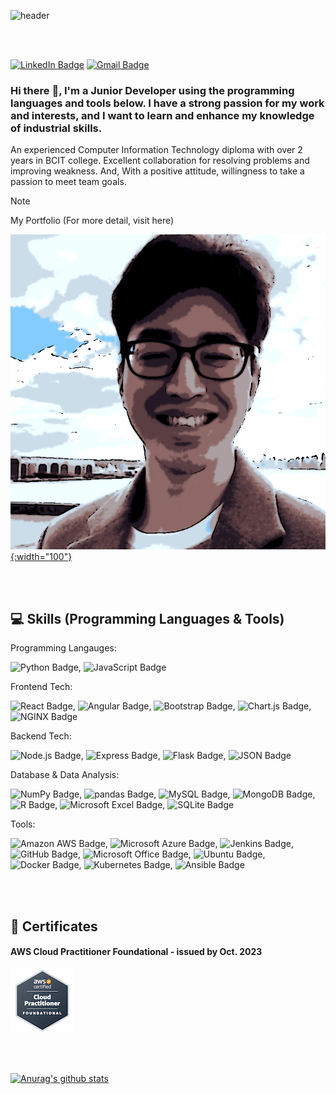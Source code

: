 

![header](https://capsule-render.vercel.app/api?type=waving&color=auto&height=300&section=header&text=Ryan%20Cho&fontSize=90&animation=fadeIn&fontAlignY=38&desc=My%20GitHub%20Profile%20!%20Junior%20Developer%20!&descAlignY=51&descAlign=62)


<br/>
<br/>

[![LinkedIn Badge](https://img.shields.io/badge/LinkedIn-0A66C2?logo=linkedin&logoColor=fff&style=flat&link=https://www.linkedin.com/in/ryan-hakhyeon-cho/)](https://www.linkedin.com/in/ryan-hakhyeon-cho/)
[![Gmail Badge](https://img.shields.io/badge/Gmail-EA4335?logo=gmail&logoColor=fff&style=flat-square&link=mailto:ryancho.hakhyeon@gmail.com)](mailto:ryancho.hakhyeon@gmail.com)


### Hi there :wave:, I'm a Junior Developer using the programming languages and tools below. I have a strong passion for my work and interests, and I want to learn and enhance my knowledge of industrial skills.

An experienced Computer Information Technology diploma with over 2 years in BCIT college. Excellent collaboration for resolving problems and improving weakness. And, With a positive attitude, willingness to take a passion to meet team goals.

> [!NOTE]
> My Portfolio (For more detail, visit here)

<!-- <a href="https://ryanchoportfolio.netlify.app/">
<img src="https://github.com/ryancho-hakhyeon/ryancho-hakhyeon/blob/main/images/my_pic.png" width="100" height="100">
</a> -->
[![Portfolio Webpage](https://github.com/ryancho-hakhyeon/ryancho-hakhyeon/blob/main/images/my_pic.png){:width="100"}](https://ryanchoportfolio.netlify.app/)

<br/>
<br/>

## :computer: Skills (Programming Languages & Tools)

<p>Programming Langauges: </p>
<p><img src="https://img.shields.io/badge/Python-3776AB?logo=python&logoColor=fff&style=flat-square" alt="Python Badge">, <img src="https://img.shields.io/badge/JavaScript-F7DF1E?logo=javascript&logoColor=000&style=flat-square" alt="JavaScript Badge"></p>

<p>Frontend Tech: </p>
<p><img src="https://img.shields.io/badge/React-61DAFB?logo=react&logoColor=000&style=flat-square" alt="React Badge">, <img src="https://img.shields.io/badge/Angular-DD0031?logo=angular&logoColor=fff&style=flat-square" alt="Angular Badge">, <img src="https://img.shields.io/badge/Bootstrap-7952B3?logo=bootstrap&logoColor=fff&style=flat-square" alt="Bootstrap Badge">, <img src="https://img.shields.io/badge/Chart.js-FF6384?logo=chartdotjs&logoColor=fff&style=flat-square" alt="Chart.js Badge">, <img src="https://img.shields.io/badge/NGINX-009639?logo=nginx&logoColor=fff&style=flat-square" alt="NGINX Badge"></p>

<p>Backend Tech: </p>
<p><img src="https://img.shields.io/badge/Node.js-393?logo=nodedotjs&logoColor=fff&style=flat-square" alt="Node.js Badge">, <img src="https://img.shields.io/badge/Express-000?logo=express&logoColor=fff&style=flat-square" alt="Express Badge">, <img src="https://img.shields.io/badge/Flask-000?logo=flask&logoColor=fff&style=flat-square" alt="Flask Badge">, <img src="https://img.shields.io/badge/JSON-000?logo=json&logoColor=fff&style=flat-square" alt="JSON Badge"></p>

<p>Database & Data Analysis: </p>
<p><img src="https://img.shields.io/badge/NumPy-013243?logo=numpy&logoColor=fff&style=flat-square" alt="NumPy Badge">, <img src="https://img.shields.io/badge/pandas-150458?logo=pandas&logoColor=fff&style=flat-square" alt="pandas Badge">, <img src="https://img.shields.io/badge/MySQL-4479A1?logo=mysql&logoColor=fff&style=flat-square" alt="MySQL Badge">, <img src="https://img.shields.io/badge/MongoDB-47A248?logo=mongodb&logoColor=fff&style=flat-square" alt="MongoDB Badge">, <img src="https://img.shields.io/badge/R-276DC3?logo=r&logoColor=fff&style=flat-square" alt="R Badge">, <img src="https://img.shields.io/badge/Microsoft%20Excel-217346?logo=microsoftexcel&logoColor=fff&style=flat-square" alt="Microsoft Excel Badge">, <img src="https://img.shields.io/badge/SQLite-003B57?logo=sqlite&logoColor=fff&style=flat-square" alt="SQLite Badge"></p>

<p>Tools: </p>
<p><img src="https://img.shields.io/badge/Amazon%20AWS-232F3E?logo=amazonaws&logoColor=fff&style=flat-square" alt="Amazon AWS Badge">, <img src="https://img.shields.io/badge/Microsoft%20Azure-0078D4?logo=microsoftazure&logoColor=fff&style=flat-square" alt="Microsoft Azure Badge">, <img src="https://img.shields.io/badge/Jenkins-D24939?logo=jenkins&logoColor=fff&style=flat-square" alt="Jenkins Badge">, <img src="https://img.shields.io/badge/GitHub-181717?logo=github&logoColor=fff&style=flat-square" alt="GitHub Badge">, <img src="https://img.shields.io/badge/Microsoft%20Office-D83B01?logo=microsoftoffice&logoColor=fff&style=flat-square" alt="Microsoft Office Badge">, <img src="https://img.shields.io/badge/Ubuntu-E95420?logo=ubuntu&logoColor=fff&style=flat-square" alt="Ubuntu Badge">, <img src="https://img.shields.io/badge/Docker-2496ED?logo=docker&logoColor=fff&style=flat-square" alt="Docker Badge">, <img src="https://img.shields.io/badge/Kubernetes-326CE5?logo=kubernetes&logoColor=fff&style=flat-square" alt="Kubernetes Badge">, <img src="https://img.shields.io/badge/Ansible-E00?logo=ansible&logoColor=fff&style=flat-square" alt="Ansible Badge"></p>

<br/>
<br/>

## :book: Certificates
#### AWS Cloud Practitioner Foundational - issued by Oct. 2023
[![AWS Cloud Pratitioner Foundational](https://github.com/ryancho-hakhyeon/ryancho-hakhyeon/blob/main/images/aws-certified-cloud-practitioner.png)](https://www.credly.com/badges/da4e2591-5df4-4550-8517-f1f71a82b60b/public_url)

<!--
**ryancho-hakhyeon/ryancho-hakhyeon** is a ✨ _special_ ✨ repository because its `README.md` (this file) appears on your GitHub profile.

Here are some ideas to get you started:

- 🔭 I’m currently working on ...
- 🌱 I’m currently learning ...
- 👯 I’m looking to collaborate on ...
- 🤔 I’m looking for help with ...
- 💬 Ask me about ...
- 📫 How to reach me: ...
- 😄 Pronouns: ...
- ⚡ Fun fact: ...

Badge Icons: https://badges.pages.dev/
emoji Icons: https://security-nanglam.tistory.com/491
Profile Header: https://github.com/kyechan99/capsule-render
Stats: https://github.com/anuraghazra/github-readme-stats
-->

<!--
[![Anurag's GitHub stats](https://github-readme-stats.vercel.app/api?username=anuraghazra)](https://github.com/anuraghazra/github-readme-stats)
-->

<br/>
<br/>

 [![Anurag's github stats](https://github-readme-stats.vercel.app/api?username=ryancho-hakhyeon)](https://github.com/anuraghazra/github-readme-stats)



